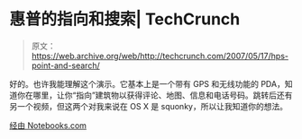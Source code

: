 # 惠普的指向和搜索| TechCrunch

> 原文：<https://web.archive.org/web/http://techcrunch.com/2007/05/17/hps-point-and-search/>

好的。也许我能理解这个演示。它基本上是一个带有 GPS 和无线功能的 PDA，知道你在哪里，让你“指向”建筑物以获得评论、地图、信息和电话号码。跳转后还有另一个视频，但这两个对我来说在 OS X 是 squonky，所以让我知道你的想法。

[经由 Notebooks.com](https://web.archive.org/web/20151006215550/http://www.notebooks.com/2007/05/17/point-and-search-with-hp-labs-web-signs/)
